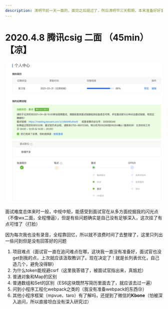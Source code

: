 ```yaml
---
description: 清明节前一天一面的，面完之后就过了，然后清明节三天假期，本来准备好好复习，但是还是发生了一些不愉快的事情，团队没有了，朋友也没有了，也没好好准备二面
---
```


# 2020.4.8 腾讯csig 二面 （45min）【凉】

![](../../.gitbook/assets/image%20%28113%29.png)

面试难度总体来时一般，中规中矩，能感受到面试官在从多方面挖掘我的闪光点（不像wx二面，全程懵逼），但是有些问题确实是自己没有足够深入，这次挂了有点可惜了（打脸）

因为每次我也没有录音，全程靠回忆，所以就不浪费时间了去整理了，这里只列出一些问到但是没有回答好的问题

1. 项目难点（面试官一直在追问难点在哪，这块我一直没有准备好，面试官也没get到我的点，上次就应该汲取教训了。现在决定了！就是长列表优化，自己造几个，避免没得聊）
2. 为什么token能规避csrf（这里我答错了，被面试官指出来，真尴尬）
3. 普通对象和Map的区别
4. 普通数组和Set的区别（ES6这块既然写简历里面去了，就应该去过一遍）
5. 问到小程序工程化webpack之类的（我没有准备webpack的东西😢）
6. 其他小程序框架（mpvue、taro）有了解吗，还提到了微信的**Kbone**（怕被深入追问，所以直接坦白没有深入研究过）





